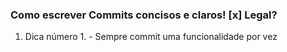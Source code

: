 ### Como escrever Commits concisos e claros! [x] Legal?

1. Dica número 1.
        - Sempre commit uma funcionalidade por vez
        

